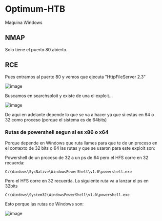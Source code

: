 # Optimum-HTB 

Maquina Windows

## NMAP

Solo tiene el puerto 80 abierto..

##  RCE 

Pues entramos al puerto 80 y vemos que ejecuta "HttpFileServer 2.3"

![image](https://github.com/gecr07/Optimum-HTB/assets/63270579/650fe637-acbf-4b1b-aaa1-371757a8402a)

Buscamos en searchsploit y existe de una el exploit...

![image](https://github.com/gecr07/Optimum-HTB/assets/63270579/5f64a75d-ebe8-4ee4-b92c-68e7e6ac47af)

De aqui en adelante depende lo que se va a hacer ya que si estas en 64 o 32 como proceso (porque el sistema es de 64bits)

### Rutas de powershell segun si es x86 o x64

Porque depende en Windows que ruta llames para que te de un proceso en el contexto de 32 bits o 64 las rutas y que se usaron para este exploit son:

Powershell de un proceso de 32 a un ps de 64 pero el HFS corre en 32 recuerda:

```
C:\Windows\SysNative\WindowsPowerShell\v1.0\powershell.exe
```

Pero el HFS corre en 32 recuerda. La siguiente ruta va a lanzar el ps en 32bits

```
C:\Windows\System32\WindowsPowerShell\v1.0\powershell.exe
```

Esto porque las rutas de Windows son:

![image](https://github.com/gecr07/Optimum-HTB/assets/63270579/655ec89c-e633-411a-a5b0-3e0b670bd5ce)

































































